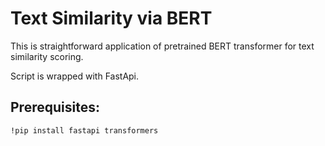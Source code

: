 # Text Similarity via BERT

This is straightforward application of pretrained BERT transformer for text similarity scoring. 

Script is wrapped with FastApi.


## Prerequisites: 

```!pip install fastapi transformers```
